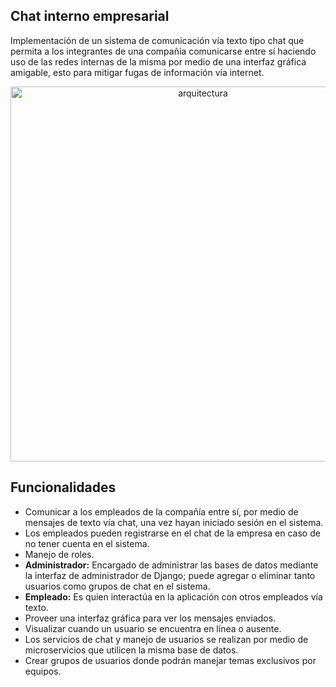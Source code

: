## Chat interno empresarial

Implementación de un sistema de comunicación vía texto tipo chat que permita a los integrantes de una compañía comunicarse entre sí haciendo uso de las redes internas de la misma por medio de una interfaz gráfica amigable, esto para mitigar fugas de información vía internet. 

<p align="center"><img src="https://github.com/adrianaLoaiza/internalChat/blob/main/user_service/user/static/img/arquitectura.png" alt="arquitectura" width="600"/></p>

## Funcionalidades
 
-	Comunicar a los empleados de la compañía entre sí, por medio de mensajes de texto vía chat, una vez hayan iniciado sesión en el sistema.
-	Los empleados pueden registrarse en el chat de la empresa en caso de no tener cuenta en el sistema.
-	Manejo de roles.
- **Administrador:** Encargado de administrar las bases de datos mediante la interfaz de administrador de Django; puede agregar o eliminar tanto usuarios como grupos de chat en el sistema.
- **Empleado:** Es quien interactúa en la aplicación con otros empleados vía texto.
- Proveer una interfaz gráfica para ver los mensajes enviados.
- Visualizar cuando un usuario se encuentra en línea o ausente.
- Los servicios de chat y manejo de usuarios se realizan por medio de microservicios que utilicen la misma base de datos.
- Crear grupos de usuarios donde podrán manejar temas exclusivos por equipos.
